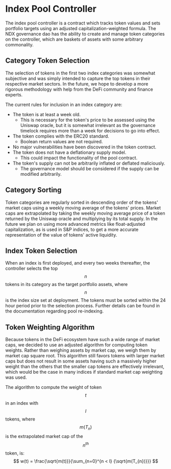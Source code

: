 # Index Pool Controller

The index pool controller is a contract which tracks token values and sets portfolio targets using an adjusted capitalization-weighted formula. The NDX governance dao has the ability to create and manage token categories on the controller, which are baskets of assets with some arbitrary commonality. 

## Category Token Selection
The selection of tokens in the first two index categories was somewhat subjective and was simply intended to capture the top tokens in their respective market sectors. In the future, we hope to develop a more rigorous methodology with help from the DeFi community and finance experts.

The current rules for inclusion in an index category are:

- The token is at least a week old.
  - This is necessary for the token's price to be assessed using the Uniswap oracle, but it is somewhat irrelevant as the governance timelock requires more than a week for decisions to go into effect.
- The token complies with the ERC20 standard.
  - Boolean return values are not required.
- No major vulnerabilities have been discovered in the token contract.
- The token does not have a deflationary supply model.
  - This could impact the functionality of the pool contract.
- The token's supply can not be arbitrarily inflated or deflated maliciously.
  - The governance model should be considered if the supply can be modified arbitrarily.

## Category Sorting
Token categories are regularly sorted in descending order of the tokens' market caps using a weekly moving average of the tokens' prices. Market caps are extrapolated by taking the weekly moving average price of a token returned by the Uniswap oracle and multiplying by its total supply. In the future we plan on using more advanced metrics like float-adjusted capitalization, as is used in S&P indices, to get a more accurate representation of the value of tokens' active liquidity.

## Index Token Selection
When an index is first deployed, and every two weeks thereafter, the controller selects the top $$n$$ tokens in its category as the target portfolio assets, where $$n$$ is the index size set at deployment. The tokens must be sorted within the 24 hour period prior to the selection process. Further details can be found in the documentation regarding pool re-indexing.

## Token Weighting Algorithm
Because tokens in the DeFi ecosystem have such a wide range of market caps, we decided to use an adjusted algorithm for computing token weights. Rather than weighing assets by market cap, we weigh them by market cap square root. This algorithm still favors tokens with larger market caps but does not result in some assets having such a massively higher weight than the others that the smaller cap tokens are effectively irrelevant, which would be the case in many indices if standard market cap weighting was used.

The algorithm to compute the weight of token $$t$$ in an index with $$l$$ tokens, where $$m(T_{n})$$ is the extrapolated market cap of the $$n^{th}$$ token, is:
$$
w(t) = \frac{\sqrt{m(t)}}{\sum_{n=0}^{n < l} {\sqrt{m(T_{n})}}}
$$
